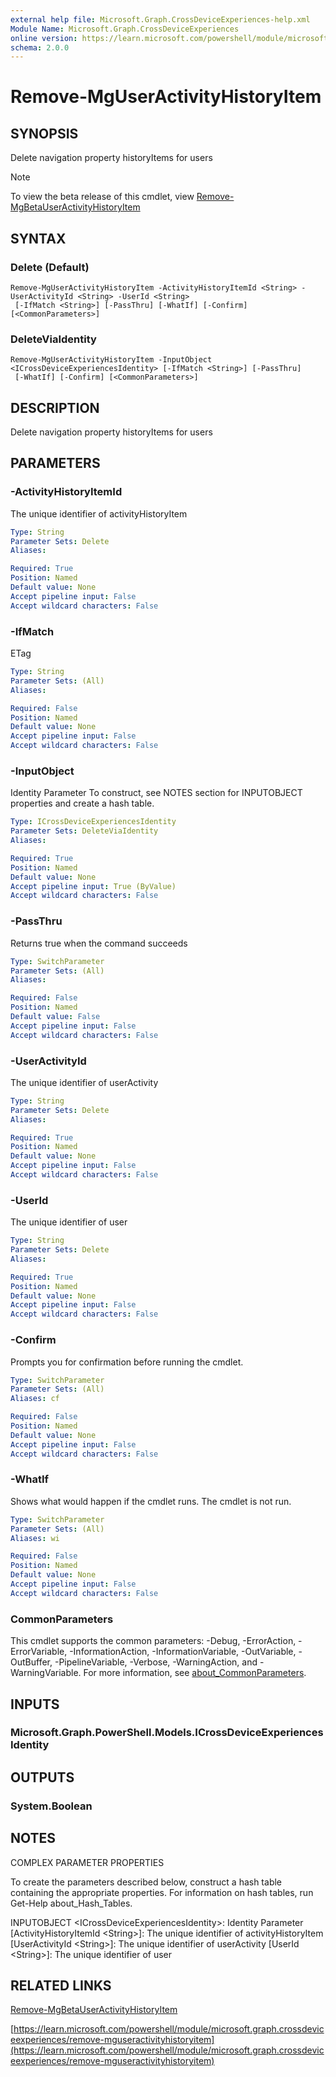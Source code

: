 ```yaml
---
external help file: Microsoft.Graph.CrossDeviceExperiences-help.xml
Module Name: Microsoft.Graph.CrossDeviceExperiences
online version: https://learn.microsoft.com/powershell/module/microsoft.graph.crossdeviceexperiences/remove-mguseractivityhistoryitem
schema: 2.0.0
---
```


# Remove-MgUserActivityHistoryItem

## SYNOPSIS
Delete navigation property historyItems for users

> [!NOTE]
> To view the beta release of this cmdlet, view [Remove-MgBetaUserActivityHistoryItem](/powershell/module/Microsoft.Graph.Beta.CrossDeviceExperiences/Remove-MgBetaUserActivityHistoryItem?view=graph-powershell-beta)

## SYNTAX

### Delete (Default)
```
Remove-MgUserActivityHistoryItem -ActivityHistoryItemId <String> -UserActivityId <String> -UserId <String>
 [-IfMatch <String>] [-PassThru] [-WhatIf] [-Confirm] [<CommonParameters>]
```

### DeleteViaIdentity
```
Remove-MgUserActivityHistoryItem -InputObject <ICrossDeviceExperiencesIdentity> [-IfMatch <String>] [-PassThru]
 [-WhatIf] [-Confirm] [<CommonParameters>]
```

## DESCRIPTION
Delete navigation property historyItems for users

## PARAMETERS

### -ActivityHistoryItemId
The unique identifier of activityHistoryItem

```yaml
Type: String
Parameter Sets: Delete
Aliases:

Required: True
Position: Named
Default value: None
Accept pipeline input: False
Accept wildcard characters: False
```

### -IfMatch
ETag

```yaml
Type: String
Parameter Sets: (All)
Aliases:

Required: False
Position: Named
Default value: None
Accept pipeline input: False
Accept wildcard characters: False
```

### -InputObject
Identity Parameter
To construct, see NOTES section for INPUTOBJECT properties and create a hash table.

```yaml
Type: ICrossDeviceExperiencesIdentity
Parameter Sets: DeleteViaIdentity
Aliases:

Required: True
Position: Named
Default value: None
Accept pipeline input: True (ByValue)
Accept wildcard characters: False
```

### -PassThru
Returns true when the command succeeds

```yaml
Type: SwitchParameter
Parameter Sets: (All)
Aliases:

Required: False
Position: Named
Default value: False
Accept pipeline input: False
Accept wildcard characters: False
```

### -UserActivityId
The unique identifier of userActivity

```yaml
Type: String
Parameter Sets: Delete
Aliases:

Required: True
Position: Named
Default value: None
Accept pipeline input: False
Accept wildcard characters: False
```

### -UserId
The unique identifier of user

```yaml
Type: String
Parameter Sets: Delete
Aliases:

Required: True
Position: Named
Default value: None
Accept pipeline input: False
Accept wildcard characters: False
```

### -Confirm
Prompts you for confirmation before running the cmdlet.

```yaml
Type: SwitchParameter
Parameter Sets: (All)
Aliases: cf

Required: False
Position: Named
Default value: None
Accept pipeline input: False
Accept wildcard characters: False
```

### -WhatIf
Shows what would happen if the cmdlet runs.
The cmdlet is not run.

```yaml
Type: SwitchParameter
Parameter Sets: (All)
Aliases: wi

Required: False
Position: Named
Default value: None
Accept pipeline input: False
Accept wildcard characters: False
```

### CommonParameters
This cmdlet supports the common parameters: -Debug, -ErrorAction, -ErrorVariable, -InformationAction, -InformationVariable, -OutVariable, -OutBuffer, -PipelineVariable, -Verbose, -WarningAction, and -WarningVariable. For more information, see [about_CommonParameters](http://go.microsoft.com/fwlink/?LinkID=113216).

## INPUTS

### Microsoft.Graph.PowerShell.Models.ICrossDeviceExperiencesIdentity
## OUTPUTS

### System.Boolean
## NOTES
COMPLEX PARAMETER PROPERTIES

To create the parameters described below, construct a hash table containing the appropriate properties.
For information on hash tables, run Get-Help about_Hash_Tables.

INPUTOBJECT \<ICrossDeviceExperiencesIdentity\>: Identity Parameter
  \[ActivityHistoryItemId \<String\>\]: The unique identifier of activityHistoryItem
  \[UserActivityId \<String\>\]: The unique identifier of userActivity
  \[UserId \<String\>\]: The unique identifier of user

## RELATED LINKS
[Remove-MgBetaUserActivityHistoryItem](/powershell/module/Microsoft.Graph.Beta.CrossDeviceExperiences/Remove-MgBetaUserActivityHistoryItem?view=graph-powershell-beta)

[https://learn.microsoft.com/powershell/module/microsoft.graph.crossdeviceexperiences/remove-mguseractivityhistoryitem](https://learn.microsoft.com/powershell/module/microsoft.graph.crossdeviceexperiences/remove-mguseractivityhistoryitem)



